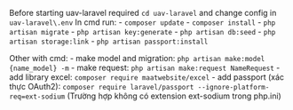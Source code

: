 Before starting uav-laravel required `cd uav-laravel` and change config in `uav-laravel\.env`
In cmd run:
    - `composer update`
    - `composer install`
    - `php artisan migrate`
    - `php artisan key:generate`
    - `php artisan db:seed`
    - `php artisan storage:link`
    - `php artisan passport:install`


Other with cmd:
    - make model and migration: `php artisan make:model {name_model} -m` 
    - make request: `php artisan make:request NameRequest`
    - add library excel: `composer require maatwebsite/excel`
    - add passport (xác thực OAuth2): `composer require laravel/passport --ignore-platform-req=ext-sodium` (Trường hợp không có extension ext-sodium trong php.ini)

